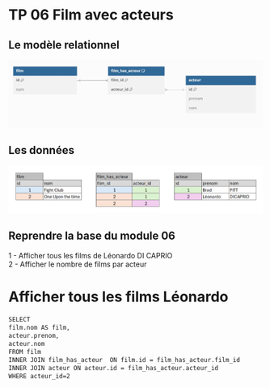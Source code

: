 # TP 06 Film avec acteurs

## Le modèle relationnel
![db](../img/13/db.webp)

## Les données
![db2](../img/13/data.png)

## Reprendre la base du module 06

1 - Afficher tous les films de Léonardo DI CAPRIO  
2 - Afficher le nombre de films par acteur


# Afficher tous les films Léonardo
```mysql
SELECT 
film.nom AS film,
acteur.prenom,
acteur.nom
FROM film
INNER JOIN film_has_acteur  ON film.id = film_has_acteur.film_id
INNER JOIN acteur ON acteur.id = film_has_acteur.acteur_id
WHERE acteur_id=2
```
